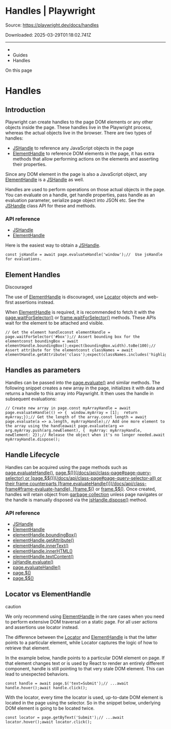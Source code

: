 # Handles | Playwright

Source: https://playwright.dev/docs/handles

Downloaded: 2025-03-29T01:18:02.741Z

---

*   [](/)
*   Guides
*   Handles

On this page

Handles
=======

Introduction[​](#introduction "Direct link to Introduction")
------------------------------------------------------------

Playwright can create handles to the page DOM elements or any other objects inside the page. These handles live in the Playwright process, whereas the actual objects live in the browser. There are two types of handles:

*   [JSHandle](/docs/api/class-jshandle "JSHandle") to reference any JavaScript objects in the page
*   [ElementHandle](/docs/api/class-elementhandle "ElementHandle") to reference DOM elements in the page, it has extra methods that allow performing actions on the elements and asserting their properties.

Since any DOM element in the page is also a JavaScript object, any [ElementHandle](/docs/api/class-elementhandle "ElementHandle") is a [JSHandle](/docs/api/class-jshandle "JSHandle") as well.

Handles are used to perform operations on those actual objects in the page. You can evaluate on a handle, get handle properties, pass handle as an evaluation parameter, serialize page object into JSON etc. See the [JSHandle](/docs/api/class-jshandle "JSHandle") class API for these and methods.

### API reference[​](#api-reference "Direct link to API reference")

*   [JSHandle](/docs/api/class-jshandle "JSHandle")
*   [ElementHandle](/docs/api/class-elementhandle "ElementHandle")

Here is the easiest way to obtain a [JSHandle](/docs/api/class-jshandle "JSHandle").

    const jsHandle = await page.evaluateHandle('window');//  Use jsHandle for evaluations.

Element Handles[​](#element-handles "Direct link to Element Handles")
---------------------------------------------------------------------

Discouraged

The use of [ElementHandle](/docs/api/class-elementhandle "ElementHandle") is discouraged, use [Locator](/docs/api/class-locator "Locator") objects and web-first assertions instead.

When [ElementHandle](/docs/api/class-elementhandle "ElementHandle") is required, it is recommended to fetch it with the [page.waitForSelector()](/docs/api/class-page#page-wait-for-selector) or [frame.waitForSelector()](/docs/api/class-frame#frame-wait-for-selector) methods. These APIs wait for the element to be attached and visible.

    // Get the element handleconst elementHandle = page.waitForSelector('#box');// Assert bounding box for the elementconst boundingBox = await elementHandle.boundingBox();expect(boundingBox.width).toBe(100);// Assert attribute for the elementconst classNames = await elementHandle.getAttribute('class');expect(classNames.includes('highlighted')).toBeTruthy();

Handles as parameters[​](#handles-as-parameters "Direct link to Handles as parameters")
---------------------------------------------------------------------------------------

Handles can be passed into the [page.evaluate()](/docs/api/class-page#page-evaluate) and similar methods. The following snippet creates a new array in the page, initializes it with data and returns a handle to this array into Playwright. It then uses the handle in subsequent evaluations:

    // Create new array in page.const myArrayHandle = await page.evaluateHandle(() => {  window.myArray = [1];  return myArray;});// Get the length of the array.const length = await page.evaluate(a => a.length, myArrayHandle);// Add one more element to the array using the handleawait page.evaluate(arg => arg.myArray.push(arg.newElement), {  myArray: myArrayHandle,  newElement: 2});// Release the object when it's no longer needed.await myArrayHandle.dispose();

Handle Lifecycle[​](#handle-lifecycle "Direct link to Handle Lifecycle")
------------------------------------------------------------------------

Handles can be acquired using the page methods such as [page.evaluateHandle()](/docs/api/class-page#page-evaluate-handle), [page.$()](/docs/api/class-page#page-query-selector) or [page.$$()](/docs/api/class-page#page-query-selector-all) or their frame counterparts [frame.evaluateHandle()](/docs/api/class-frame#frame-evaluate-handle), [frame.$()](/docs/api/class-frame#frame-query-selector) or [frame.$$()](/docs/api/class-frame#frame-query-selector-all). Once created, handles will retain object from [garbage collection](https://developer.mozilla.org/en-US/docs/Web/JavaScript/Memory_Management) unless page navigates or the handle is manually disposed via the [jsHandle.dispose()](/docs/api/class-jshandle#js-handle-dispose) method.

### API reference[​](#api-reference-1 "Direct link to API reference")

*   [JSHandle](/docs/api/class-jshandle "JSHandle")
*   [ElementHandle](/docs/api/class-elementhandle "ElementHandle")
*   [elementHandle.boundingBox()](/docs/api/class-elementhandle#element-handle-bounding-box)
*   [elementHandle.getAttribute()](/docs/api/class-elementhandle#element-handle-get-attribute)
*   [elementHandle.innerText()](/docs/api/class-elementhandle#element-handle-inner-text)
*   [elementHandle.innerHTML()](/docs/api/class-elementhandle#element-handle-inner-html)
*   [elementHandle.textContent()](/docs/api/class-elementhandle#element-handle-text-content)
*   [jsHandle.evaluate()](/docs/api/class-jshandle#js-handle-evaluate)
*   [page.evaluateHandle()](/docs/api/class-page#page-evaluate-handle)
*   [page.$()](/docs/api/class-page#page-query-selector)
*   [page.$$()](/docs/api/class-page#page-query-selector-all)

Locator vs ElementHandle[​](#locator-vs-elementhandle "Direct link to Locator vs ElementHandle")
------------------------------------------------------------------------------------------------

caution

We only recommend using [ElementHandle](/docs/api/class-elementhandle "ElementHandle") in the rare cases when you need to perform extensive DOM traversal on a static page. For all user actions and assertions use locator instead.

The difference between the [Locator](/docs/api/class-locator "Locator") and [ElementHandle](/docs/api/class-elementhandle "ElementHandle") is that the latter points to a particular element, while Locator captures the logic of how to retrieve that element.

In the example below, handle points to a particular DOM element on page. If that element changes text or is used by React to render an entirely different component, handle is still pointing to that very stale DOM element. This can lead to unexpected behaviors.

    const handle = await page.$('text=Submit');// ...await handle.hover();await handle.click();

With the locator, every time the locator is used, up-to-date DOM element is located in the page using the selector. So in the snippet below, underlying DOM element is going to be located twice.

    const locator = page.getByText('Submit');// ...await locator.hover();await locator.click();